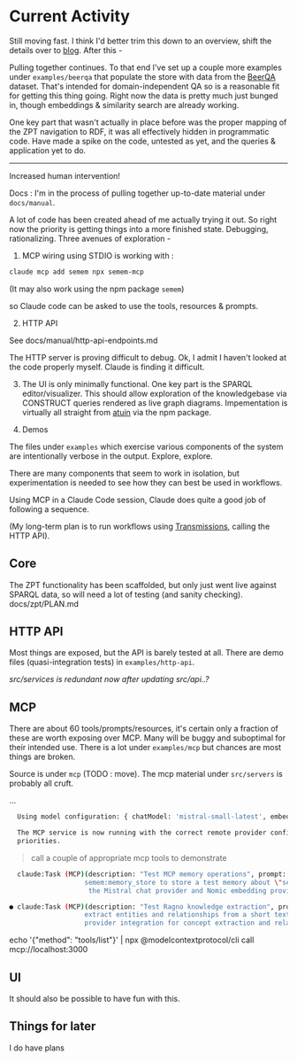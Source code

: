 # Current Activity

Still moving fast. I think I'd better trim this down to an overview, shift the details over to [blog](https://tensegrity.it). After this -

Pulling together continues. To that end I've set up a couple more examples under `examples/beerqa` that populate the store with data from the [BeerQA](https://github.com/beerqa/IRRR/blob/main/scripts/download_qa_data.sh) dataset. That's intended for domain-independent QA so is a reasonable fit for getting this thing going. Right now the data is pretty much just bunged in, though embeddings & similarity search are already working.

One key part that wasn't actually in place before was the proper mapping of the ZPT navigation to RDF, it was all effectively hidden in programmatic code. Have made a spike on the code, untested as yet, and the queries & application yet to do.


---

Increased human intervention!

Docs : I'm in the process of pulling together up-to-date material under `docs/manual`.

A lot of code has been created ahead of me actually trying it out. So right now the priority is getting things into a more finished state. Debugging, rationalizing. Three avenues of exploration -

1. MCP wiring using STDIO is working with :
```sh
claude mcp add semem npx semem-mcp
```
(It may also work using the npm package `semem`)

so Claude code can be asked to use the tools, resources & prompts.

2. HTTP API

See docs/manual/http-api-endpoints.md

The HTTP server is proving difficult to debug. Ok, I admit I haven't looked at the code properly myself. Claude is finding it difficult.

3. The UI is only minimally functional. One key part is the SPARQL editor/visualizer. This should allow exploration of the knowledgebase via CONSTRUCT queries rendered as live graph diagrams. Impementation is virtually all straight from [atuin](https://github.com/danja/atuin) via the npm package.

4. Demos

The files under `examples` which exercise various components of the system are intentionally verbose in the output. Explore, explore.

There are many components that seem to work in isolation, but experimentation is needed to see how they can best be used in workflows. 

Using MCP in a Claude Code session, Claude does quite a good job of following a sequence.

(My long-term plan is to run workflows using [Transmissions](https://github.com/danja/transmissions), calling the HTTP API).

## Core

The ZPT functionality has been scaffolded, but only just went live against SPARQL data, so will need a lot of testing (and sanity checking).
docs/zpt/PLAN.md

## HTTP API

Most things are exposed, but the API is barely tested at all. There are demo files (quasi-integration tests) in `examples/http-api`.

*src/services is redundant now after updating src/api..?*

## MCP

There are about 60 tools/prompts/resources, it's certain only a fraction of these are worth exposing over MCP. Many will be buggy and suboptimal for their intended use. There is a lot under `examples/mcp` but chances are most things are broken.

Source is under `mcp` (TODO : move). The mcp material under `src/servers` is probably all cruft.

...
```sh
  Using model configuration: { chatModel: 'mistral-small-latest', embeddingModel: 'nomic-embed-text-v1.5' }

  The MCP service is now running with the correct remote provider configuration - Mistral for chat operations and Nomic for embeddings, exactly as specified in your config.json
  priorities.
```
> call a couple of appropriate mcp tools to demonstrate
```sh
  claude:Task (MCP)(description: "Test MCP memory operations", prompt: "Use the semem MCP tools to demonstrate the memory system working with remote providers. First use
                   semem:memory_store to store a test memory about \"semantic web technologies and RDF\", then use semem:memory_search to find related memories. This will verify that both
                    the Mistral chat provider and Nomic embedding provider are working correctly through the MCP interface.")

● claude:Task (MCP)(description: "Test Ragno knowledge extraction", prompt: "Use the semem MCP ragno tools to demonstrate knowledge graph functionality. Use ragno:decompose_corpus to
                   extract entities and relationships from a short text about \"Machine learning algorithms use mathematical models to identify patterns in data.\" This will test the LLM
                   provider integration for concept extraction and relationship identification.")
```

  echo '{"method": "tools/list"}' | npx @modelcontextprotocol/cli call mcp://localhost:3000
  
## UI

It should also be possible to have fun with this.

## Things for later

I do have plans